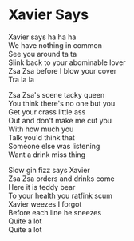 # Xavier Says  

Xavier says ha ha ha  
We have nothing in common  
See you around ta ta  
Slink back to your abominable lover  
Zsa Zsa before I blow your cover  
Tra la la  

Zsa Zsa's scene tacky queen  
You think there's no one but you  
Get your crass little ass  
Out and don't make me cut you  
With how much you  
Talk you'd think that   
Someone else was listening  
Want a drink miss thing  

Slow gin fizz says Xavier  
Zsa Zsa orders and drinks come  
Here it is teddy bear  
To your health you ratfink scum  
Xavier weezes I forgot  
Before each line he sneezes  
Quite a lot  
Quite a lot  
